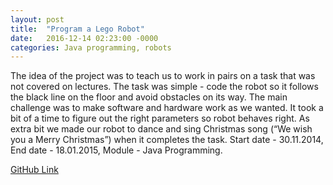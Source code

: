 ```yaml
---
layout: post
title:  "Program a Lego Robot"
date:   2016-12-14 02:23:00 -0000
categories: Java programming, robots
---
```

The idea of the project was to teach us to work in pairs on a task that was not covered on lectures. The task was simple - code the robot so it follows the black line on the floor and avoid obstacles on its way. The main challenge was to make software and hardware work as we wanted. It took a bit of a time to figure out the right parameters so robot behaves right. As extra bit we made our robot to dance and sing Christmas song (“We wish you a Merry Christmas”) when it completes the task.
Start date - 30.11.2014, End date - 18.01.2015,
Module - Java Programming.

[GitHub Link][link-to]

[link-to]: lost
